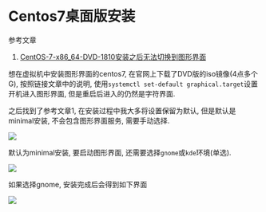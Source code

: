 # Centos7桌面版安装

<!--
<!key!>: {c2f8cf90-5387-11e9-ae66-aaaa0008a014}

<!link!>: {664fdd98-537c-11e9-b398-aaaa0008a014}
-->

参考文章

1. [CentOS-7-x86_64-DVD-1810安装之后无法切换到图形界面](https://blog.csdn.net/weixin_39753511/article/details/85337373)

想在虚拟机中安装图形界面的centos7, 在官网上下载了DVD版的iso镜像(4点多个G), 按照链接文章中的说明, 使用`systemctl set-default graphical.target`设置开机进入图形界面, 但是重启后进入的仍然是字符界面.

之后找到了参考文章1, 在安装过程中我大多将设置保留为默认, 但是默认是minimal安装, 不会包含图形界面服务, 需要手动选择.

![](https://gitee.com/generals-space/gitimg/raw/master/9908929de3075c065785e7e52564f64e.png)

默认为minimal安装, 要启动图形界面, 还需要选择`gnome`或`kde`环境(单选).

![](https://gitee.com/generals-space/gitimg/raw/master/1767b53a2910855bcb4e01ddfc675afa.png)

如果选择gnome, 安装完成后会得到如下界面

![](https://gitee.com/generals-space/gitimg/raw/master/2a60359f1d8a0bd8fee65c971be7d04b.png)

<!--
如果选择kde, 则会是这样

![](https://gitee.com/generals-space/gitimg/raw/master/1767b53a2910855bcb4e01ddfc675afa.png)
-->
